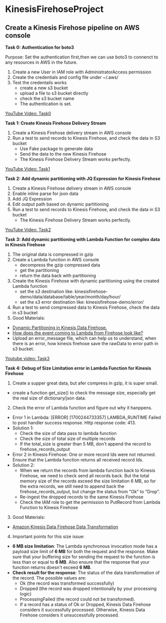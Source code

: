 # KinesisFirehoseProject

## Create a Kinesis Firehose pipeline on AWS console

**Task 0: Authentication for boto3**

Purpose: Set the authentication first,then we can use boto3 to connenct to any resources in AWS in the future.

1. Create a new User in IAM role with AdministratorAccess permission
2. Create the credentials and config file under ~/.aws/
3. Test the credentails works
   - create a new s3 bucket
   - upload a file to s3 bucket directly
   - check the s3 bucket name
   - The authentication is set.

[YouTube Video: Task0](https://www.youtube.com/watch?v=SYwyHpXaIHg&list=PLgw2ZWQ-nlFxEkIIPrsKcgppuATaLNh0l&index=2)

**Task 1: Create Kinesis Firehose Delivery Stream**

1. Create a Kinesis Firehose delivery stream in AWS console
2. Run a test to send records to Kinesis Firehose, and check the data in S3 bucket
   - Use Fake package to generate data
   - Send the data to the new Kinesis Firehose
   - The Kinesis Firehose Delivery Stream works perfectly.

[YouTube Video: Task1](https://www.youtube.com/watch?v=mFo6bcvfdNY&list=PLgw2ZWQ-nlFxEkIIPrsKcgppuATaLNh0l&index=3)

**Task 2: Add dynamic partitioning with JQ Expression for Kinesis Firehose**
1. Create a Kinesis Firehose delivery stream in AWS console
2. Enable inline parse for json data
3. Add JQ Expression
4. Edit output path based on dynamic partitioning
5. Run a test to send records to Kinesis Firehose, and check the data in S3 bucket
   - The Kinesis Firehose Delivery Stream works perfectly.

[YouTube Video: Task2](https://www.youtube.com/watch?v=DUGLVArexkA&list=PLgw2ZWQ-nlFxEkIIPrsKcgppuATaLNh0l&index=4)

**Task 3: Add dynamic partitioning with Lambda Function for complex data in Kinesis Firehose**
1. The original data is compressed in gzip
2. Create a Lambda function in AWS console
   - decompress the gzip compressed data
   - get the partitioning
   - return the data back with partitioning
3. Create the Kinesis Firehose with dynamic partitioning using the created Lambda function
   - set the s3 destination like: kinesisfirehose-demo/data/database/table/year/month/day/hour/
   - set the s3 error destination like: kinesisfirehose-demo/error/
5. Run a test to send compressed data to Kinesis Firehose, check the data in s3 bucket
6. Good Materials:
- [Dynamic Partitioning in Kinesis Data Firehose.](https://docs.aws.amazon.com/firehose/latest/dev/dynamic-partitioning.html)
- [How does the event coming to Lambda from Firehose look like?](https://docs.aws.amazon.com/lambda/latest/dg/services-kinesisfirehose.html)
- Upload an error_message file, which can help us to understand, when there is an error, how kinesis firehose save the rawData to error path in s3 bucket.

[Youtube video: Task3](https://www.youtube.com/watch?v=y5zlwUjcCLg&list=PLgw2ZWQ-nlFxEkIIPrsKcgppuATaLNh0l&index=5)

**Task 4: Debug of Size Limitation error in Lambda Function for Kinesis Firehose**
1. Create a supper great data, but afer compress in gzip, it is super small.
- create a function get_size() to check the message size, especially get the real size of dictionary/json data.
2. Check the error of Lambda function and figure out why it hanppens.
- Error 1 in Lambda: [ERROR] [1700244733357] LAMBDA_RUNTIME Failed to post handler success response. Http response code: 413.
- Solution 1:
   - Check the size of data pass to lambda function
   - Check the size of total size of multiple records
   - If the total_size is greater than 5 MB, don't append the record to firehose_records_output
- Error 2 in Kinesis Firehose: One or more record Ids were not returned. Ensure that the Lambda function returns all received record Ids.
- Solution 2:
   - When we return the records from lambda function back to Kinesis Firehose, we need to check send all records back. But the total memory size of the records exceed the size limitation 6 MB, so for the extra records, we still need to append back the firehose_records_output, but change the status from "Ok" to "Drop".
   - Re-ingest the dropped records to the same Kinesis Firehose
   - Check the IAM role to get the permission to PutRecord from Lambda Function to Kinesis Firehose
3. Good Materials:
- [Amazon Kinesis Data Firehose Data Transformation](https://docs.aws.amazon.com/firehose/latest/dev/data-transformation.html)
4. Important points for this size issue:
- **6 MB size limitation**: The Lambda synchronous invocation mode has a payload size limit of **6 MB** for both the request and the response. Make sure that your buffering size for sending the request to the function is less than or equal to **6 MB**. Also ensure that the response that your function returns doesn't exceed **6 MB**.
- **Check result for the response**: The status of the data transformation of the record. The possible values are:
   - Ok (the record was transformed successfully)
   - Dropped (the record was dropped intentionally by your processing logic)
   - ProcessingFailed (the record could not be transformed).
   - If a record has a status of Ok or Dropped, Kinesis Data Firehose considers it successfully processed. Otherwise, Kinesis Data Firehose considers it unsuccessfully processed.